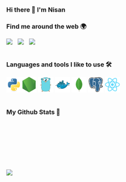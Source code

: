 ### Hi there 👋 I'm Nisan

### Find me around the web 🌍
<a href="https://linkedin.com/in/nisancoskun/"><img width="30px" align="left" src="https://cdn.jsdelivr.net/npm/simple-icons@v3/icons/linkedin.svg" /></a>
<a href="https://stackoverflow.com/users/5368990/nisan-coskun?tab=profile"><img width="30px" align="left" src="https://cdn.jsdelivr.net/npm/simple-icons@3.13.0/icons/stackoverflow.svg" /></a>
<a href="https://steamcommunity.com/id/aprilkitten/"><img width="30px" align="left" src="https://cdn.jsdelivr.net/npm/simple-icons@3.13.0/icons/steam.svg" /></a>
<br />
<br />

### Languages and tools I like to use 🛠
<img src="https://raw.githubusercontent.com/devicons/devicon/master/icons/python/python-original.svg" width="40" height="40" /><img src="https://raw.githubusercontent.com/devicons/devicon/master/icons/nodejs/nodejs-original.svg" width="40" height="40" />
<img src="https://raw.githubusercontent.com/devicons/devicon/master/icons/go/go-original.svg" width="40" height="40" />
<img src="https://raw.githubusercontent.com/devicons/devicon/master/icons/docker/docker-original.svg" width="40" height="40" />
<img src="https://raw.githubusercontent.com/devicons/devicon/master/icons/mongodb/mongodb-original.svg" width="40" height="40" />
<img src="https://raw.githubusercontent.com/devicons/devicon/master/icons/postgresql/postgresql-original.svg" width="40" height="40" />
<img src="https://raw.githubusercontent.com/devicons/devicon/master/icons/react/react-original.svg" width="40" height="40" />
<br />
<br />

### My Github Stats 💯
  <p align="left">
    <img height="140"
      <a href="https://github.com/aprilcoskun"><img src="https://github-readme-stats.vercel.app/api?username=aprilcoskun&count_private=true" height="165" /></a>
  </p>

<!--
**aprilcoskun/aprilcoskun** is a ✨ _special_ ✨ repository because its `README.md` (this file) appears on your GitHub profile.

Here are some ideas to get you started:

- 🔭 I’m currently working on ...
- 🌱 I’m currently learning machine learning with Python
- 👯 I’m looking to collaborate on ...
- 🤔 I’m looking for help with ...
- 💬 Ask me about ...
- 📫 How to reach me: email me info@nisancoskun.com
- 😄 Pronouns: She/Her
- ⚡ Fun fact: ...
-->
